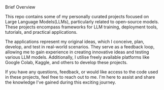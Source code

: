 Brief Overview

This repo contains some of my personally curated projects focused on Large Language Models(LLMs), particularly related to open-source models. These projects encompass frameworks for LLM training, deployment tools, tutorials, and practical applications.

The applications represent my original ideas, which I conceive, plan, develop, and test in real-world scenarios. They serve as a feedback loop, allowing me to gain experience in creating innovative ideas and testing various LLM models. Additionally, I utilise freely available platforms like Google Colab, Kaggle, and others to develop these projects.

If you have any questions, feedback, or would like access to the code used in these projects, feel free to reach out to me. I'm here to assist and share the knowledge I've gained during this exciting journey.
